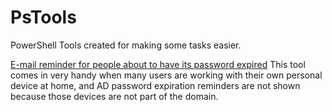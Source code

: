 # PsTools
PowerShell Tools created for making some tasks easier.

<a href='https://github.com/leagaleano/PsTools/tree/main/SendEmailToADExpiringUsers'>E-mail reminder for people about to have its password expired</a>
This tool comes in very handy when many users are working with their own personal device at home, and AD password expiration reminders are not shown because those devices are not part of the domain.
